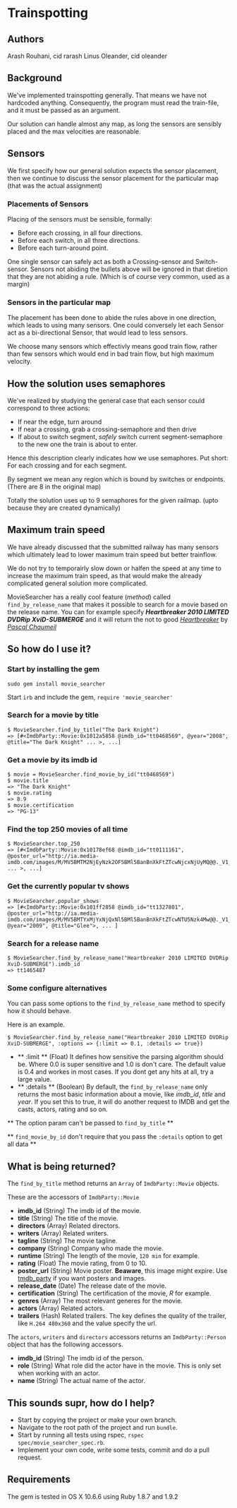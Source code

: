 # Trainspotting

## Authors

Arash Rouhani, cid rarash
Linus Oleander, cid oleander

## Background

We've implemented trainspotting generally. That means we have not hardcoded anything.
Consequently, the program must read the train-file, and it must be passed as an argument.

Our solution can handle almost any map, as long the sensors are sensibly placed and the
max velocities are reasonable.

## Sensors

We first specify how our general solution expects the sensor placement, then we
continue to discuss the sensor placement for the particular map (that was the actual assignment)

### Placements of Sensors

Placing of the sensors must be sensible, formally:

- Before each crossing, in all four directions.
- Before each switch, in all three directions.
- Before each turn-around point.

One single sensor can safely act as both a Crossing-sensor and Switch-sensor.
Sensors not abiding the bullets above will be ignored in that diretion that
they are not abiding a rule. (Which is of course very common, used as a margin)

### Sensors in the particular map

The placement has been done to abide the rules above in one direction, which leads to using many sensors. 
One could conversely let each Sensor act as a bi-directional Sensor, that would lead to less sensors.

We choose many sensors which effectivly means good train flow, rather than few
sensors which would end in bad train flow, but high maximum velocity.

## How the solution uses semaphores

We've realized by studying the general case that each sensor could correspond
to three actions:

- If near the edge, turn around
- If near a crossing, grab a crossing-semaphore and then drive
- If about to switch segment, *safely* switch current segment-semaphore to the new one the train is about to enter.

Hence this description clearly indicates how we use semaphores. Put short: For each crossing and for each segment.

By segment we mean any region which is bound by switches or endpoints. (There are 8 in the original map)

Totally the solution uses up to 9 semaphores for the given railmap. (upto because they are created dynamically)

## Maximum train speed

We have already discussed that the submitted railway has many sensors which ultimately lead to lower maximum train speed
but better trainflow.

We do not try to temporairly slow down or halfen the speed at any time to increase the maximum train speed, as that would
make the already complicated general solution more complicated.

MovieSearcher has a really cool feature (*method*) called `find_by_release_name` that makes it possible to search for a movie based on the release name.
You can for example specify ***Heartbreaker 2010 LIMITED DVDRip XviD-SUBMERGE*** and it will return the not to good [*Heartbreaker*](http://www.imdb.com/title/tt1465487/) by [*Pascal Chaumeil*](http://www.imdb.com/name/nm0154312/)

## So how do I use it?

### Start by installing the gem

    sudo gem install movie_searcher
Start `irb` and include the gem, `require 'movie_searcher'`

### Search for a movie by title

    $ MovieSearcher.find_by_title("The Dark Knight")
    => [#<ImdbParty::Movie:0x1012a5858 @imdb_id="tt0468569", @year="2008", @title="The Dark Knight" ... >, ...]

### Get a movie by its imdb id

    $ movie = MovieSearcher.find_movie_by_id("tt0468569")
    $ movie.title 
    => "The Dark Knight"
    $ movie.rating 
    => 8.9
    $ movie.certification 
    => "PG-13"

### Find the top 250 movies of all time

    $ MovieSearcher.top_250 
    => [#<ImdbParty::Movie:0x10178ef68 @imdb_id="tt0111161", @poster_url="http://ia.media-imdb.com/images/M/MV5BMTM2NjEyNzk2OF5BMl5BanBnXkFtZTcwNjcxNjUyMQ@@._V1_.jpg" ... >, ...]

### Get the currently popular tv shows

    $ MovieSearcher.popular_shows 
    => [#<ImdbParty::Movie:0x101ff2858 @imdb_id="tt1327801", @poster_url="http://ia.media-imdb.com/images/M/MV5BMTYxMjYxNjQxNl5BMl5BanBnXkFtZTcwNTU5Nzk4Mw@@._V1_.jpg", @year="2009", @title="Glee">, ... ]
    
### Search for a release name
    
    $ MovieSearcher.find_by_release_name("Heartbreaker 2010 LIMITED DVDRip XviD-SUBMERGE").imdb_id 
    => tt1465487

### Some configure alternatives
You can pass some options to the `find_by_release_name` method to specify how it should behave.

Here is an example.

    $ MovieSearcher.find_by_release_name("Heartbreaker 2010 LIMITED DVDRip XviD-SUBMERGE", :options => {:limit => 0.1, :details => true}) 

- ** :limit ** (Float) It defines how sensitive the parsing algorithm should be. Where 0.0 is super sensitive and 1.0 is don't care. The default value is 0.4 and workes in most cases. If you dont get any hits at all, try a large value.
- ** :details ** (Boolean) By default, the `find_by_release_name` only returns the most basic information about a movie, like *imdb_id*, *title* and *year*. If you set this to true, it will do another request to IMDB and get the casts, actors, rating and so on.

** The option param can't be passed to `find_by_title` **

** `find_movie_by_id` don't require that you pass the `:details` option to get all data **

## What is being returned?

The `find_by_title` method returns an `Array` of `ImdbParty::Movie` objects.

These are the accessors of `ImdbParty::Movie`

- **imdb_id** (String) The imdb id of the movie.
- **title** (String) The title of the movie.
- **directors** (Array) Related directors.
- **writers** (Array) Related writers.
- **tagline** (String) The movie tagline.
- **company** (String) Company who made the movie.
- **runtime** (String) The length of the movie, `120 min` for example.
- **rating** (Float) The movie rating, from 0 to 10.
- **poster_url** (String) Movie poster. **Beaware**, this image might expire. Use [tmdb_party](https://github.com/jduff/tmdb_party) if you want posters and images.
- **release_date** (Date) The release date of the movie.
- **certification** (String) The certification of the movie, *R* for example.
- **genres** (Array) The most relevant generes for the movie.
- **actors** (Array) Related actors.
- **trailers** (Hash) Related trailers. The key defines the quality of the trailer, like `H.264 480x360` and the value specify the url.

The `actors`, `writers` and `directors` accessors returns an `ImdbParty::Person` object that has the following accessors.

- **imdb_id** (String) The imdb id of the person.
- **role** (String) What role did the actor have in the movie. This is only set when working with an actor.
- **name** (String) The actual name of the actor.

## This sounds supr, how do I help?

- Start by copying the project or make your own branch.
- Navigate to the root path of the project and run `bundle`.
- Start by running all tests using rspec, `rspec spec/movie_searcher_spec.rb`.
- Implement your own code, write some tests, commit and do a pull request.

## Requirements

The gem is tested in OS X 10.6.6 using Ruby 1.8.7 and 1.9.2
